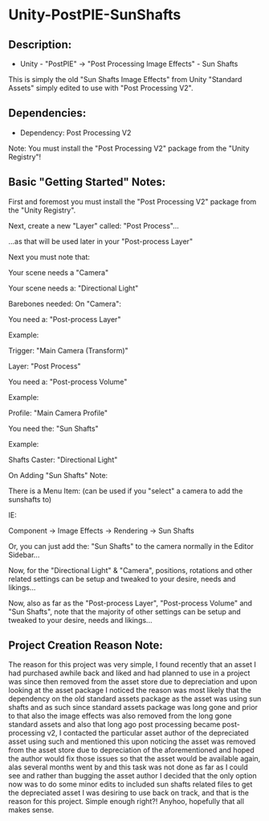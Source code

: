 # Unity-PostPIE-SunShafts
Description:
------------ 


* Unity - "PostPIE" -> "Post Processing Image Effects" - Sun Shafts

This is simply the old "Sun Shafts Image Effects" from Unity "Standard Assets" simply edited to use with "Post Processing V2".



Dependencies:
-------------


* Dependency: Post Processing V2


Note: You must install the "Post Processing V2" package from the "Unity Registry"!



Basic "Getting Started" Notes:
------------------------------


First and foremost you must install the "Post Processing V2" package from the "Unity Registry".



Next, create a new "Layer" called: "Post Process"...

...as that will be used later in your "Post-process Layer"



Next you must note that:


Your scene needs a "Camera"

Your scene needs a: "Directional Light"



Barebones needed: On "Camera":


You need a: "Post-process Layer"

Example:

Trigger: "Main Camera (Transform)"

Layer: "Post Process"



You need a: "Post-process Volume"

Example:

Profile: "Main Camera Profile"



You need the: "Sun Shafts"

Example:

Shafts Caster: "Directional Light"



On Adding "Sun Shafts" Note:


There is a Menu Item: (can be used if you "select" a camera to add the sunshafts to)


IE:

Component -> Image Effects -> Rendering -> Sun Shafts


Or, you can just add the: "Sun Shafts" to the camera normally in the Editor Sidebar...



Now, for the "Directional Light" & "Camera", positions, rotations and other related settings can be setup and tweaked to your desire, needs and likings...

Now, also as far as the "Post-process Layer", "Post-process Volume" and "Sun Shafts", note that the majority of other settings can be setup and tweaked to your desire, needs and likings...



Project Creation Reason Note: 
-----------------------------


The reason for this project was very simple, I found recently that an asset I had purchased awhile back and liked and had planned to use in a project was since then removed from the asset store due to depreciation and upon looking at the asset package I noticed the reason was most likely that the dependency on the old standard assets package as the asset was using sun shafts and as such since standard assets package was long gone and prior to that also the image effects was also removed from  the long gone standard assets and also that long ago post processing became post-processing v2, I contacted the particular asset author of the depreciated asset using such and mentioned this upon noticing the asset was removed from the asset store due to depreciation of the aforementioned and hoped the author would fix those issues so that the asset would be available again, alas several months went by and this task was not done as far as I could see and rather than bugging the asset author I decided that the only option now was to do some minor edits to included sun shafts related files to get the depreciated asset I was desiring to use back on track, and that is the reason for this project. Simple enough right?! Anyhoo, hopefully that all makes sense.

